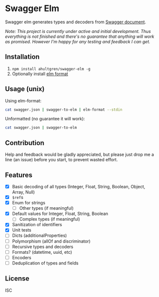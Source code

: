 # Swagger Elm

Swagger elm generates types and decoders from [Swagger document][swagger].

_Note: This project is currently under active and initial development. Thus
everything is not finished and there's no guarantee that anything will work as
promised. However I'm happy for any testing and feedback I can get._

## Installation

1. `npm install ahultgren/swagger-elm -g`
2. Optionally install [elm format][elm-format]

## Usage (unix)

Using elm-format:

```sh
cat swagger.json | swagger-to-elm | elm-format --stdin
```

Unformatted (no guarantee it will work):

```sh
cat swagger.json | swagger-to-elm
```

## Contribution

Help and feedback would be gladly appreciated, but please just drop me a line
(an issue) before you start, to prevent wasted effort.

## Features

- [x] Basic decoding of all types (Integer, Float, String, Boolean, Object, Array, Null)
- [x] `$ref`s
- [x] Enum for strings
  - [ ] Other types (if meaningful)
- [x] Default values for Integer, Float, String, Boolean
  - [ ] Complex types (if meaningful)
- [x] Sanitization of identifiers
- [x] Unit tests
- [ ] Dicts (additionalProperties)
- [ ] Polymorphism (allOf and discriminator)
- [ ] Recursive types and decoders
- [ ] Formats? (datetime, uuid, etc)
- [ ] Encoders
- [ ] Deduplication of types and fields

## License

ISC

[swagger]: http://swagger.io
[elm-format]: https://github.com/avh4/elm-format
